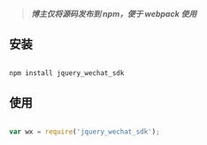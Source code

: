 ﻿
> ***博主仅将源码发布到 npm，便于 webpack 使用***

## 安装

``` js

npm install jquery_wechat_sdk


```

## 使用


``` js

var wx = require('jquery_wechat_sdk');

```